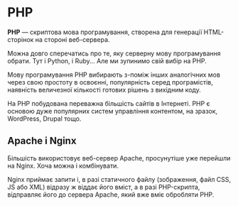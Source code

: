 # PHP

**PHP** — скриптова мова програмування, створена для генерації HTML-сторінок на стороні веб-сервера.

Можна довго сперечатись про те, яку серверну мову програмування обрати. Тут і Python, і Ruby... Але ми зупинимо свій вибір на PHP.

Мову програмування PHP вибирають з-поміж інших аналогічних мов через свою простоту в освоєнні, популярність серед програмістів, наявність величезної кількості готових рішень з вихідним коду.

На РНР побудована переважна більшість сайтів в Інтернеті. РНР є основою дуже популярних систем управління контентом, на зразок, WordPress, Drupal тощо.


## Apache і Nginx

Більшість використовує веб-сервер Apache, просунутіше уже перейшли на Nginx. Хоча можна і комбінувати.

Nginx приймає запити і, в разі статичного файлу (зображення, файл CSS, JS або XML) відразу ж віддає його вміст, а в разі PHP-скрипта, відправляє його до сервера Apache, який вже вміє обробляти PHP.
